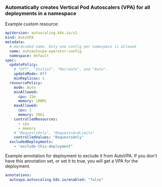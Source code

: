 ### Automatically creates Vertical Pod Autoscalers (VPA) for all deployments in a namespace

Example custom resource:
```yaml
apiVersion: autoscaling.k8s.io/v1
kind: AutoVPA
metadata:
  # Hardcoded name. Only one config per namespace is allowed
  name: autoautovpa-operator-config
  namespace: default
spec:
  updatePolicy:
    # "Off", "Initial", "Recreate", and "Auto".
    updateMode: Off
    minReplicas: 1
  resourcePolicy:
    mode: Auto
    minAllowed:
      cpu: 15m
      memory: 100Mi
    maxAllowed:
      cpu: 1
      memory: 20Gi
    controlledResources:
      - cpu
      - memory
    # "RequestsOnly", "RequestsAndLimits"
    controlledValues: "RequestsOnly"
  excludedDeployments:
    - "exclude-this-deployment"
```

Example annotation for deployment to exclude it from AutoVPA. If you don't have this annotation set, or set it to true, you will get a VPA for the deployment.
```yaml
annotations:
  autovpa.autoscaling.k8s.io/enabled: "false"
```